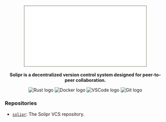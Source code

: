 

<p align="center">
 <img src="../logo.png" alt="Solipr Logo" width="384">
</p>


<p align="center">
  <strong>Solipr is a decentralized version control system designed for peer-to-peer collaboration.</strong>
</p>

<div align="center">
    <img src="https://cdn.jsdelivr.net/gh/devicons/devicon/icons/rust/rust-original.svg" height="42" width="52" alt="Rust logo">
    <img src="https://cdn.jsdelivr.net/gh/devicons/devicon/icons/docker/docker-original.svg" height="42" width="52" alt="Docker logo">
    <img src="https://cdn.jsdelivr.net/gh/devicons/devicon@latest/icons/vscode/vscode-original.svg" height="42" width="52" alt="VSCode logo">
    <img src="https://cdn.jsdelivr.net/gh/devicons/devicon/icons/git/git-original.svg" height="42" width="52" alt="Git logo">
</div>


### Repositories

- [`solipr`](https://github.com/solipr/solipr): The Solipr VCS repository.

<br/>
